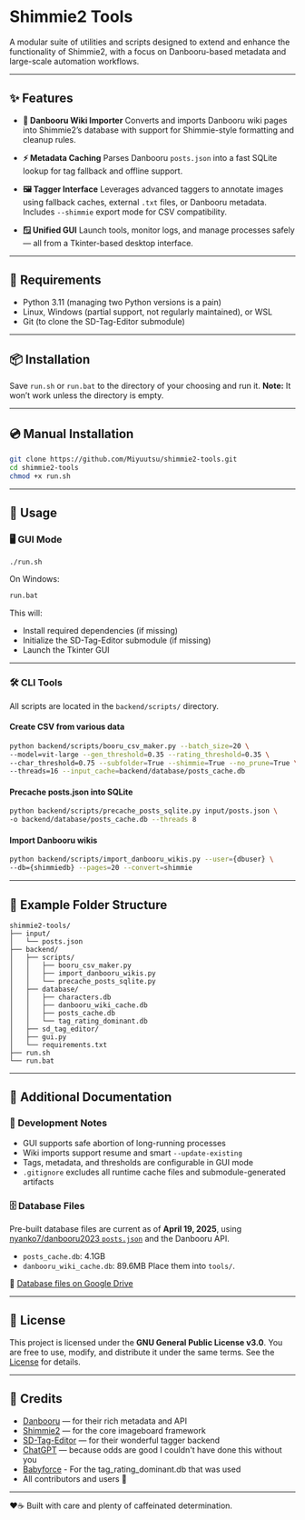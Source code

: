 # Shimmie2 Tools

A modular suite of utilities and scripts designed to extend and enhance the functionality of Shimmie2, with a focus on Danbooru-based metadata and large-scale automation workflows.

---

## ✨ Features

- **📄 Danbooru Wiki Importer**
  Converts and imports Danbooru wiki pages into Shimmie2’s database with support for Shimmie-style formatting and cleanup rules.

- **⚡ Metadata Caching**
  Parses Danbooru `posts.json` into a fast SQLite lookup for tag fallback and offline support.

- **🖼️ Tagger Interface**
  Leverages advanced taggers to annotate images using fallback caches, external `.txt` files, or Danbooru metadata.
  Includes `--shimmie` export mode for CSV compatibility.

- **🪟 Unified GUI**
  Launch tools, monitor logs, and manage processes safely — all from a Tkinter-based desktop interface.

---

## 🧠 Requirements

- Python 3.11 (managing two Python versions is a pain)
- Linux, Windows (partial support, not regularly maintained), or WSL
- Git (to clone the SD-Tag-Editor submodule)

---

## 📦 Installation

Save `run.sh` or `run.bat` to the directory of your choosing and run it.
**Note:** It won’t work unless the directory is empty.

---

## 💿 Manual Installation

```bash
git clone https://github.com/Miyuutsu/shimmie2-tools.git
cd shimmie2-tools
chmod +x run.sh
```

---

## 🚀 Usage

### 🖥 GUI Mode

```bash
./run.sh
```

On Windows:

```bat
run.bat
```

This will:
- Install required dependencies (if missing)
- Initialize the SD-Tag-Editor submodule (if missing)
- Launch the Tkinter GUI

---

### 🛠 CLI Tools

All scripts are located in the `backend/scripts/` directory.

#### Create CSV from various data

```bash
python backend/scripts/booru_csv_maker.py --batch_size=20 \
--model=vit-large --gen_threshold=0.35 --rating_threshold=0.35 \
--char_threshold=0.75 --subfolder=True --shimmie=True --no_prune=True \
--threads=16 --input_cache=backend/database/posts_cache.db
```

#### Precache posts.json into SQLite

```bash
python backend/scripts/precache_posts_sqlite.py input/posts.json \
-o backend/database/posts_cache.db --threads 8
```

#### Import Danbooru wikis

```bash
python backend/scripts/import_danbooru_wikis.py --user={dbuser} \
--db={shimmiedb} --pages=20 --convert=shimmie
```

---

## 🔗 Example Folder Structure

```
shimmie2-tools/
├── input/
│   └── posts.json
├── backend/
│   ├── scripts/
│   │   ├── booru_csv_maker.py
│   │   ├── import_danbooru_wikis.py
│   │   └── precache_posts_sqlite.py
│   ├── database/
│   │   ├── characters.db
│   │   ├── danbooru_wiki_cache.db
│   │   ├── posts_cache.db
│   │   └── tag_rating_dominant.db
│   ├── sd_tag_editor/
│   ├── gui.py
│   └── requirements.txt
├── run.sh
└── run.bat
```

---

## 📘 Additional Documentation

### 🧪 Development Notes

- GUI supports safe abortion of long-running processes
- Wiki imports support resume and smart `--update-existing`
- Tags, metadata, and thresholds are configurable in GUI mode
- `.gitignore` excludes all runtime cache files and submodule-generated artifacts

### 🗄️ Database Files

Pre-built database files are current as of **April 19, 2025**, using
[nyanko7/danbooru2023 `posts.json`](https://huggingface.co/datasets/nyanko7/danbooru2023/blob/main/metadata/posts.json)
and the Danbooru API.

- `posts_cache.db`: 4.1GB
- `danbooru_wiki_cache.db`: 89.6MB
Place them into `tools/`.

🔗 [Database files on Google Drive](https://drive.google.com/drive/folders/106pn_tpW4QgpPj-kwHC4x6cvdiqw5MaH?usp=drive_link)

---

## 📜 License

This project is licensed under the **GNU General Public License v3.0**.
You are free to use, modify, and distribute it under the same terms.
See the [License](LICENSE) for details.

---

## 💖 Credits

- [Danbooru](https://danbooru.donmai.us/) — for their rich metadata and API
- [Shimmie2](https://github.com/shish/shimmie2) — for the core imageboard framework
- [SD-Tag-Editor](https://github.com/derrian-distro/SD-Tag-Editor) — for their wonderful tagger backend
- [ChatGPT](https://chatgpt.com) — because odds are good I couldn't have done this without you
- [Babyforce](https://github.com/Babyforce) - For the tag_rating_dominant.db that was used
- All contributors and users 💜

---

❤️☕ Built with care and plenty of caffeinated determination.
